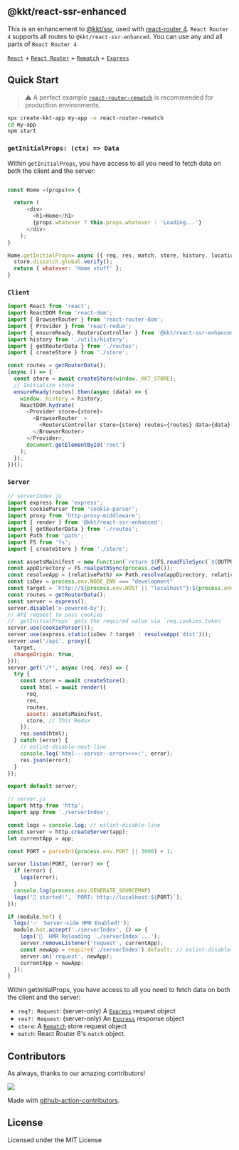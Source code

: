 @kkt/react-ssr-enhanced
---

This is an enhancement to [@kkt/ssr](https://github.com/kktjs/ssr), used with [react-router 4](https://github.com/ReactTraining/react-router). 
`React Router 4` supports all routes to `@kkt/react-ssr-enhanced`. You can use any and all parts of `React Router 4`.

[`React`](https://github.com/facebook/react) + [`React Router`](https://github.com/ReactTraining/react-router) + [`Rematch`](https://github.com/rematch/rematch) + [`Express`](https://expressjs.com/)


## Quick Start

> ⚠️ A perfect example [`react-router-rematch`](https://github.com/kktjs/ssr/tree/master/example/react-router-rematch-old) is recommended for production environments.

```bash
npx create-kkt-app my-app -e react-router-rematch
cd my-app
npm start
```

### `getInitialProps: (ctx) => Data`

Within `getInitialProps`, you have access to all you need to fetch data on both the client and the server:

```js

const Home =(props)=> {

  return (
      <div>
        <h1>Home</h1>
        {props.whatever ? this.props.whatever : 'Loading...'}
      </div>
    );
}

Home.getInitialProps= async ({ req, res, match, store, history, location, ...ctx }) =>{
  store.dispatch.global.verify();
  return { whatever: 'Home stuff' };
}

```

### `Client`

```js
import React from 'react';
import ReactDOM from 'react-dom';
import { BrowserRouter } from 'react-router-dom';
import { Provider } from 'react-redux';
import { ensureReady, RoutersController } from '@kkt/react-ssr-enhanced';
import history from './utils/history';
import { getRouterData } from './routes';
import { createStore } from './store';

const routes = getRouterData();
(async () => {
  const store = await createStore(window._KKT_STORE);
  // Initialize store
  ensureReady(routes).then(async (data) => {
    window._history = history;
    ReactDOM.hydrate(
      <Provider store={store}>
        <BrowserRouter  >
          <RoutersController store={store} routes={routes} data={data} history={history} />
        </BrowserRouter>
      </Provider>,
      document.getElementById('root')
    );
  });
})();
```

### `Server`

```js
// serverIndex.js
import express from 'express';
import cookieParser from 'cookie-parser';
import proxy from 'http-proxy-middleware';
import { render } from '@kkt/react-ssr-enhanced';
import { getRouterData } from './routes';
import Path from 'path';
import FS from 'fs';
import { createStore } from './store';

const assetsMainifest = new Function(`return ${FS.readFileSync(`${OUTPUT_PUBLIC_PATH}/asset-client-manifest.json`, "utf-8")}`)()
const appDirectory = FS.realpathSync(process.cwd());
const resolveApp = (relativePath) => Path.resolve(appDirectory, relativePath);
const isDev = process.env.NODE_ENV === "development"
const target = `http://${process.env.HOST || "localhost"}:${process.env.PORT || 3000}`
const routes = getRouterData();
const server = express();
server.disable('x-powered-by');
// API request to pass cookies
// `getInitialProps` gets the required value via `req.cookies.token`
server.use(cookieParser());
server.use(express.static(isDev ? target : resolveApp('dist')));
server.use('/api', proxy({
  target,
  changeOrigin: true,
}));
server.get('/*', async (req, res) => {
  try {
    const store = await createStore();
    const html = await render({
      req,
      res,
      routes,
      assets: assetsMainifest,
      store, // This Redux
    });
    res.send(html);
  } catch (error) {
    // eslint-disable-next-line
    console.log('html---server--error>>>>:', error);
    res.json(error);
  }
});

export default server;

```

```js
// server.js
import http from 'http';
import app from './serverIndex';

const logs = console.log; // eslint-disable-line
const server = http.createServer(app);
let currentApp = app;

const PORT = parseInt(process.env.PORT || 3000) + 1;

server.listen(PORT, (error) => {
  if (error) {
    logs(error);
  }
  console.log(process.env.GENERATE_SOURCEMAP)
  logs('🚀 started!', `PORT: http://localhost:${PORT}`);
});

if (module.hot) {
  logs('✅  Server-side HMR Enabled!');
  module.hot.accept('./serverIndex', () => {
    logs('🔁  HMR Reloading `./serverIndex`...');
    server.removeListener('request', currentApp);
    const newApp = require('./serverIndex').default; // eslint-disable-line
    server.on('request', newApp);
    currentApp = newApp;
  });
}

```

Within getInitialProps, you have access to all you need to fetch data on both the client and the server:

- `req?: Request`: (server-only) A [`Express`](https://expressjs.com/) request object
- `res?: Request`: (server-only) An [`Express`](https://expressjs.com/) response object
- `store`: A [`Rematch`](https://github.com/rematch/rematch) store request object
- `match`: React Router 6's `match` object.

## Contributors

As always, thanks to our amazing contributors!

<a href="https://github.com/kktjs/ssr/graphs/contributors">
  <img src="https://kktjs.github.io/ssr/CONTRIBUTORS.svg" />
</a>

Made with [github-action-contributors](https://github.com/jaywcjlove/github-action-contributors).

## License

Licensed under the MIT License
